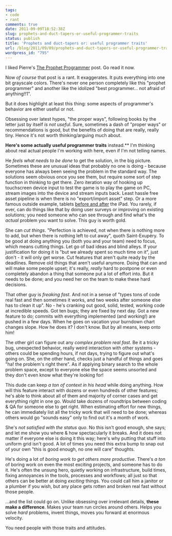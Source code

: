 ```yaml
---
tags:
- code
- rant
comments: true
date: 2011-09-09T18:52:38Z
slug: prophets-and-duct-tapers-or-useful-programmer-traits
status: publish
title: 'Prophets and duct-tapers or: useful programmer traits'
url: /blog/2011/09/09/prophets-and-duct-tapers-or-useful-programmer-traits/
wordpress_id: "795"
---
```


I liked Pierre's [The Prophet Programmer](http://www.codercorner.com/blog/?p=502) post. Go read it now.

Now _of course_ that post is a rant. It exaggerates. It puts everything into one bit grayscale colors. There's never one person completely like this "prophet programmer" and another like the idolized "best programmer... not afraid of anything!!1".

But it does highlight at least this thing: some aspects of programmer's behavior are either useful or not.

Obsessing over latest hypes, "the proper ways", following books by the letter just by itself _is not useful_. Sure, sometimes a dash of "proper ways" or recommendations is good, but the benefits of doing that are really, really tiny. Hence it's not worth thinking/arguing much about.


**Here's some actually useful programmer traits** instead.** I'm thinking about real actual people I'm working with here, even if I'm not telling names.


He _feels what needs to be done_ to get the solution, in the big picture. Sometimes these are unusual ideas that probably no one is doing - because everyone has always been seeing the problem in the standard way. The solutions seem obvious once you see them, but require some sort of step function in thinking to get there. Zero iteration way of hooking up touchscreen device input to test the game is to play the game on PC, stream images into the device and stream inputs back. Least hassle free asset pipeline is when there is no "export/import asset" step. Or a more famous outside example, tablets [before and after](/blog/wp-content/uploads/2011/09/tablets-before-and-after-ipad.jpeg) the iPad. You rarely, if ever, can do things like that by doing user surveys or improving on existing solutions; you need someone who can see through and find what's the _actual_ problem you want to solve. This guy is worth gold.


She can _cut things_. "Perfection is achieved, not when there is nothing more to add, but when there is nothing left to cut away", quoth Saint-Exupéry. To be good at doing anything you (both you and your team) need to focus, which means cutting things. Let go of bad ideas and blind alleys. If your justification for doing it is "but we already spent so much time on it", just don't - it will only get worse. Cut features that aren't quite ready by the deadlines. Remove old things that aren't useful anymore. Doing that can and will make some people upset; it's really, _really_ hard to postpone or even completely abandon a thing that someone put a lot of effort into. But it needs to be done; and you need her on the team to make these hard decisions.


That other guy is _freaking fast_. And not in a sense of "types tons of code real fast and then sometimes it works, and two weeks after someone else has to clean it up". No - he's cranking out good, solid, tested, working code at incredible speeds. Got ten bugs; they are fixed by next day. Got a new feature to do; commits with everything implemented (and working!) are pushed in a few days. When he goes on vacation your burndown chart changes slope. How he does it? I don't know. But by all means, keep onto him!


The other girl can figure out any _complex problem real fast_. Be it a tricky bug, unexpected behavior, really weird interaction with other systems - others could be spending hours, if not days, trying to figure out what's going on. She, on the other hand, checks just a handful of things and goes "ha! the problem's right there". As if applying binary search to the whole problem space, except to everyone else the space seems unsorted and they don't even know what they're looking for!


This dude can keep _a ton of context in his head_ while doing anything. How will this feature interact with dozens or even hundreds of other features; he's able to think about all of them and majority of corner cases and get everything right in one go. Would take dozens of roundtrips between coding & QA for someone else to get right. When estimating effort for new things, he can immediately list all the tricky work that will need to be done; whereas others would go "sounds easy" only to find out it's a month of work.


She's _not satisfied with the status quo_. No this isn't good enough, she says; and let me show you where & how spectacularly it breaks. And it does not matter if everyone else is doing it this way; here's why putting that stuff into uniform grid isn't good. A lot of times you need this extra bump to snap out of your own "this is good enough, no one will care" thoughts.


He's doing a lot of _boring work to get others more productive_. There's _a ton_ of boring work on even the most exciting projects, and someone has to do it. He's often the unsung hero, quietly working on infrastructure, build times, fixing annoyances in the tools, processes and workflows; all just so that others can be better at doing _exciting_ things. You could call him a janitor or a plumber if you wish, but any place gets rotten and broken real fast without those people.


...and the list could go on. Unlike obsessing over irrelevant details, **these make a difference**. Makes your team run circles around others. Helps you solve _hard_ problems, invent things, moves you forward at enormous velocity.

You need people with those traits and attitudes.
